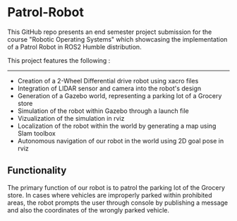 # Patrol-Robot
This GitHub repo presents an end semester project submission for the course "Robotic Operating Systems" which showcasing the implementation of a Patrol Robot in ROS2 Humble distribution.

This project features the following :
***
 * Creation of a 2-Wheel Differential drive robot using xacro files
 * Integration of LIDAR sensor and camera into the robot's design
 * Generation of a Gazebo world, representing a parking lot of a Grocery store
 * Simulation of the robot within Gazebo through a launch file
 * Vizualization of the simulation in rviz 
 * Localization of the robot within the world by generating a map using Slam toolbox
 * Autonomous navigation of our robot in the world using 2D goal pose in rviz

## Functionality
The primary function of our robot is to patrol the parking lot of the Grocery store. In  cases where vehicles are improperly parked within prohibited areas, the robot prompts the user through console by publishing a message and also the coordinates of the wrongly parked vehicle.
